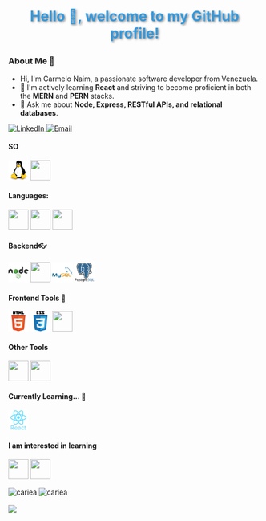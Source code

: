 # <p align="center" style="color: #3498db; text-shadow: 2px 2px 4px #888888;">Hello 👋, welcome to my GitHub profile!</p>

<h3> About Me 🚀</h3>

- Hi, I'm Carmelo Naim, a passionate software developer from Venezuela.
- 🌱 I'm actively learning **React** and striving to become proficient in both the **MERN** and **PERN** stacks.
- 💬 Ask me about **Node, Express, RESTful APIs, and relational databases**.

<a href="https://www.linkedin.com/in/carmelo-naim-542b81280/" target="_blank">
  <img src="https://img.shields.io/badge/LinkedIn-%230077B5.svg?&style=flat-square&logo=linkedin&logoColor=white" alt="LinkedIn">
</a><a href="mailto:cnaim.dev@gmail.com" target="_blank">
  <img src="https://img.shields.io/badge/Email-%23D14836.svg?&style=flat-square&logo=gmail&logoColor=white" alt="Email">
</a>

#### SO
<p>
    <img src="https://raw.githubusercontent.com/devicons/devicon/master/icons/linux/linux-original.svg" width="40" height="40"/>
    <img src="https://cdn.jsdelivr.net/gh/devicons/devicon/icons/windows8/windows8-original.svg" width="40" height="40"/>
</p>

#### Languages:
<p>
  <img src="https://cdn.jsdelivr.net/gh/devicons/devicon/icons/javascript/javascript-original.svg" width="40" height="40"/>
  <img src="https://cdn.jsdelivr.net/gh/devicons/devicon/icons/typescript/typescript-original.svg" width="40" height="40"/>
  <img src="https://cdn.jsdelivr.net/gh/devicons/devicon/icons/c/c-original.svg" width="40" height="40"/>
</p>

 #### Backend👓
 <p>
    <img src="https://raw.githubusercontent.com/devicons/devicon/master/icons/nodejs/nodejs-original-wordmark.svg" width="40" height="40"/>
    <img src="https://cdn.jsdelivr.net/gh/devicons/devicon/icons/express/express-original.svg" width="40" height="40"/>
    <img src="https://raw.githubusercontent.com/devicons/devicon/master/icons/mysql/mysql-original-wordmark.svg" width="40" height="40"/>
    <img src="https://raw.githubusercontent.com/devicons/devicon/master/icons/postgresql/postgresql-original-wordmark.svg" width="40" height="40"/>
 </p>
 
#### Frontend Tools 🎨
<p>
    <img src="https://raw.githubusercontent.com/devicons/devicon/master/icons/html5/html5-original-wordmark.svg" width="40" height="40"/>
    <img src="https://raw.githubusercontent.com/devicons/devicon/master/icons/css3/css3-original-wordmark.svg" width="40" height="40"/>
    <img src="https://cdn.jsdelivr.net/gh/devicons/devicon/icons/javascript/javascript-original.svg" width="40" height="40"/>
</p>

#### Other Tools
  <p>
    <img src="https://www.vectorlogo.zone/logos/git-scm/git-scm-icon.svg" width="40" height="40"/>
    <img src="https://www.vectorlogo.zone/logos/getpostman/getpostman-icon.svg" width="40" height="40"/>
  </p>

#### Currently Learning... 📝
 <p>
    <img src="https://raw.githubusercontent.com/devicons/devicon/master/icons/react/react-original-wordmark.svg" width="40" height="40"/>
 </p>

#### I am interested in learning
 <p>
  <img src="https://cdn.jsdelivr.net/gh/devicons/devicon/icons/csharp/csharp-original.svg" width="40" height="40"/>
  <img src="https://cdn.jsdelivr.net/gh/devicons/devicon/icons/godot/godot-original.svg" width="40" height="40"/>
 </p>

<img src="https://github-readme-stats.vercel.app/api?username=cariea&show_icons=true&locale=en&theme=dracula" alt="cariea" />
<img src="https://github-readme-stats.vercel.app/api/top-langs/?username=cariea&layout=compact&theme=dracula" alt="cariea"/>
<br></br>
<img src="https://komarev.com/ghpvc/?username=cariea&style=flat-square"/>